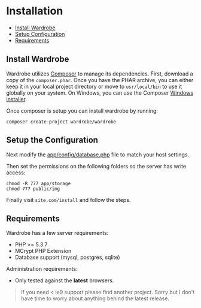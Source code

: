 # Installation

- [Install  Wardrobe](#install-wardrobe)
- [Setup Configuration](#set_config)
- [Requirements](#requirements)

<a name="install-wardrobe"></a>
## Install Wardrobe

Wardrobe utilizes [Composer](http://getcomposer.org) to manage its dependencies. First, download a copy of the `composer.phar`. Once you have the PHAR archive, you can either keep it in your local project directory or move to `usr/local/bin` to use it globally on your system. On Windows, you can use the Composer [Windows installer](https://getcomposer.org/Composer-Setup.exe).

Once composer is setup you can install wardrobe by running:

    composer create-project wardrobe/wardrobe

<a name="set_config"></a>
## Setup the Configuration

Next modify the [app/config/database.php](/docs/database) file to match your host settings.

Then set the permissions on the following folders so the server has write access:

    chmod -R 777 app/storage
    chmod 777 public/img

Finally visit `site.com/install` and follow the steps.

<a name="requirements"></a>
## Requirements

Wardrobe has a few server requirements:

- PHP >= 5.3.7
- MCrypt PHP Extension
- Database support (mysql, postgres, sqlite)

Administration requirements:

- Only tested against the **latest** browsers.

> If you need < ie9 support please find another project. Sorry but I don't have time to worry about anything behind the latest release.

